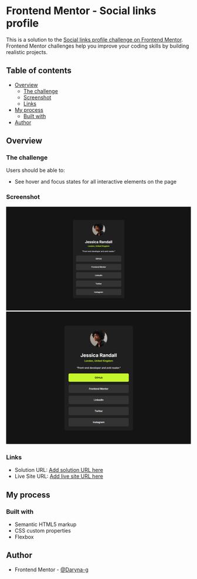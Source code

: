 # Frontend Mentor - Social links profile

This is a solution to the [Social links profile challenge on Frontend Mentor](https://www.frontendmentor.io/challenges/social-links-profile-UG32l9m6dQ). Frontend Mentor challenges help you improve your coding skills by building realistic projects. 

## Table of contents

- [Overview](#overview)
  - [The challenge](#the-challenge)
  - [Screenshot](#screenshot)
  - [Links](#links)
- [My process](#my-process)
  - [Built with](#built-with)
- [Author](#author)

## Overview

### The challenge

Users should be able to:

- See hover and focus states for all interactive elements on the page

### Screenshot

![](./design/screenshots/screenshot.png)
![](./design/screenshots/screenshot2.png)


### Links

- Solution URL: [Add solution URL here](https://www.frontendmentor.io/solutions/responsive-blog-preview-card-i8s38GQ82W)
- Live Site URL: [Add live site URL here](https://daryna-g.github.io/Frontend-Mentor--Blog-preview-card-main-solution/)

## My process

### Built with

- Semantic HTML5 markup
- CSS custom properties
- Flexbox

## Author
- Frontend Mentor - [@Daryna-g](https://www.frontendmentor.io/profile/Daryna-g)

